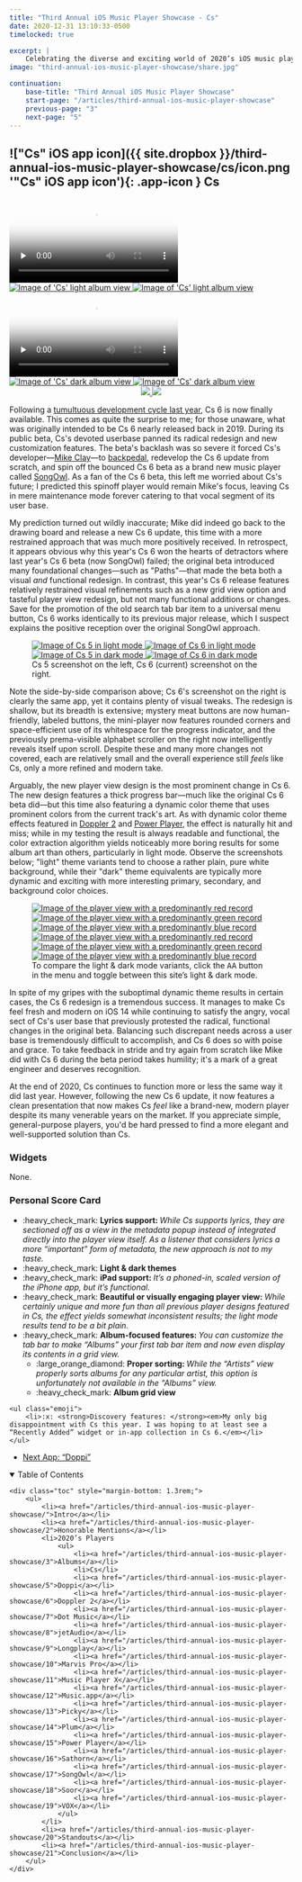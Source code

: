 ```yaml
---
title: "Third Annual iOS Music Player Showcase - Cs"
date: 2020-12-31 13:10:33-0500
timelocked: true

excerpt: |
    Celebrating the diverse and exciting world of 2020’s iOS music players.
image: "third-annual-ios-music-player-showcase/share.jpg"

continuation:
    base-title: "Third Annual iOS Music Player Showcase"
    start-page: "/articles/third-annual-ios-music-player-showcase"
    previous-page: "3"
    next-page: "5"
---
```


## !["Cs" iOS app icon]({{ site.dropbox }}/third-annual-ios-music-player-showcase/cs/icon.png '"Cs" iOS app icon'){: .app-icon } Cs

<div class="show-when-light edge-to-edge large array ios-screenshot">
    <video controls preload="none" poster="{{ site.dropbox }}/third-annual-ios-music-player-showcase/cs/light-usage-poster.jpg" alt="Video demonstrating 'Cs' usage in light mode" title="Demonstrating 'Cs' usage in light mode">
        <source src="{{ site.dropbox }}/third-annual-ios-music-player-showcase/cs/light-usage.mp4" type="video/mp4">
        <source src="{{ site.dropbox }}/third-annual-ios-music-player-showcase/cs/light-usage.webm" type="video/webm">
        <source src="{{ site.dropbox }}/third-annual-ios-music-player-showcase/cs/light-usage.ogv" type="video/ogg">
        [HTML5 video tag not supported by your browser]
    </video>
    <a markdown="1" href="{{ site.dropbox }}/third-annual-ios-music-player-showcase/cs/light-album-view.jpg">
        <picture>
            <source type="image/webp" srcset="{{ site.dropbox }}/third-annual-ios-music-player-showcase/cs/light-album-view.webp">
            <img title="'Cs' light theme player view" alt="Image of 'Cs' light album view" src="{{ site.dropbox }}/third-annual-ios-music-player-showcase/cs/light-album-view.jpg">
        </picture>
    </a>
    <a markdown="1" href="{{ site.dropbox }}/third-annual-ios-music-player-showcase/cs/light-now-playing.jpg">
        <picture>
            <source type="image/webp" srcset="{{ site.dropbox }}/third-annual-ios-music-player-showcase/cs/light-now-playing.webp">
            <img title="'Cs' light theme player view" alt="Image of 'Cs' light album view" src="{{ site.dropbox }}/third-annual-ios-music-player-showcase/cs/light-now-playing.jpg">
        </picture>
    </a>
</div>
<div class="show-when-dark edge-to-edge large array ios-screenshot">
    <video controls preload="none" poster="{{ site.dropbox }}/third-annual-ios-music-player-showcase/cs/dark-usage-poster.jpg" alt="Video demonstrating 'Cs' usage in dark mode" title="Demonstrating 'Cs' usage in dark mode">
        <source src="{{ site.dropbox }}/third-annual-ios-music-player-showcase/cs/dark-usage.mp4" type="video/mp4">
        <source src="{{ site.dropbox }}/third-annual-ios-music-player-showcase/cs/dark-usage.webm" type="video/webm">
        <source src="{{ site.dropbox }}/third-annual-ios-music-player-showcase/cs/dark-usage.ogv" type="video/ogg">
        [HTML5 video tag not supported by your browser]
    </video>
    <a markdown="1" href="{{ site.dropbox }}/third-annual-ios-music-player-showcase/cs/dark-album-view.jpg">
        <picture>
            <source type="image/webp" srcset="{{ site.dropbox }}/third-annual-ios-music-player-showcase/cs/dark-album-view.webp">
            <img title="'Cs' dark theme player view" alt="Image of 'Cs' dark album view" src="{{ site.dropbox }}/third-annual-ios-music-player-showcase/cs/dark-album-view.jpg">
        </picture>
    </a>
    <a markdown="1" href="{{ site.dropbox }}/third-annual-ios-music-player-showcase/cs/dark-now-playing.jpg">
        <picture>
            <source type="image/webp" srcset="{{ site.dropbox }}/third-annual-ios-music-player-showcase/cs/dark-now-playing.webp">
            <img title="'Cs' dark theme player view" alt="Image of 'Cs' dark album view" src="{{ site.dropbox }}/third-annual-ios-music-player-showcase/cs/dark-now-playing.jpg">
        </picture>
    </a>
</div>

<div style="text-align:center" class="inline app-download">
    <a href="https://apps.apple.com/us/app/cs-classic-music-player/id924491991">
        <img class="show-when-light" src="{{ site.dropbox }}/third-annual-ios-music-player-showcase/light-download-on-the-app-store.svg" />
        <img class="show-when-dark" src="{{ site.dropbox }}/third-annual-ios-music-player-showcase/dark-download-on-the-app-store.svg" />
    </a>
</div>

Following a [tumultuous development cycle last year](/articles/second-annual-ios-music-player-competition#--cs), Cs 6 is now finally available. This comes as quite the surprise to me; for those unaware, what was originally intended to be Cs 6 nearly released back in 2019. During its public beta, Cs's devoted userbase panned its radical redesign and new customization features. The beta's backlash was so severe it forced Cs's developer—[Mike Clay](https://twitter.com/CsMusicPlayer)—to [backpedal](https://twitter.com/CsMusicPlayer/status/1177628272617754624), redevelop the Cs 6 update from scratch, and spin off the bounced Cs 6 beta as a brand new music player called [SongOwl](https://apps.apple.com/us/app/songowl-music-player/id1492630850). As a fan of the Cs 6 beta, this left me worried about Cs's future; I predicted this spinoff player would remain Mike's focus, leaving Cs in mere maintenance mode forever catering to that vocal segment of its user base.

My prediction turned out wildly inaccurate; Mike did indeed go back to the drawing board and release a new Cs 6 update, this time with a more restrained approach that was much more positively received. In retrospect, it appears obvious why this year's Cs 6 won the hearts of detractors where last year's Cs 6 beta (now SongOwl) failed; the original beta introduced many foundational changes—such as "Paths"—that made the beta both a visual *and* functional redesign. In contrast, this year's Cs 6 release features relatively restrained visual refinements such as a new grid view option and tasteful player view redesign, but not many functional additions or changes. Save for the promotion of the old search tab bar item to a universal menu button, Cs 6 works identically to its previous major release, which I suspect explains the positive reception over the original SongOwl approach.

<figure class="array ios-screenshot">
    <a class="show-when-light" href="{{ site.dropbox }}/third-annual-ios-music-player-showcase/cs/light-cs-5.webp">
        <picture>
            <source type="image/webp" srcset="{{ site.dropbox }}/third-annual-ios-music-player-showcase/cs/light-cs-5.webp">
            <img title="Cs 5 screenshot in light mode" alt="Image of Cs 5 in light mode" src="{{ site.dropbox }}/third-annual-ios-music-player-showcase/cs/light-cs-5.jpg">
        </picture>
    </a>
    <a class="show-when-light" href="{{ site.dropbox }}/third-annual-ios-music-player-showcase/cs/light-cs-6.webp">
        <picture>
            <source type="image/webp" srcset="{{ site.dropbox }}/third-annual-ios-music-player-showcase/cs/light-cs-6.webp">
            <img title="Cs 6 screenshot in light mode" alt="Image of Cs 6 in light mode" src="{{ site.dropbox }}/third-annual-ios-music-player-showcase/cs/light-cs-6.jpg">
        </picture>
    </a>
    <a class="show-when-dark" href="{{ site.dropbox }}/third-annual-ios-music-player-showcase/cs/dark-cs-5.webp">
        <picture>
            <source type="image/webp" srcset="{{ site.dropbox }}/third-annual-ios-music-player-showcase/cs/dark-cs-5.webp">
            <img title="Cs 5 screenshot in dark mode" alt="Image of Cs 5 in dark mode" src="{{ site.dropbox }}/third-annual-ios-music-player-showcase/cs/dark-cs-5.jpg">
        </picture>
    </a>
    <a class="show-when-dark" href="{{ site.dropbox }}/third-annual-ios-music-player-showcase/cs/dark-cs-6.webp">
        <picture>
            <source type="image/webp" srcset="{{ site.dropbox }}/third-annual-ios-music-player-showcase/cs/dark-cs-6.webp">
            <img title="Cs 6 screenshot in dark mode" alt="Image of Cs 6 in dark mode" src="{{ site.dropbox }}/third-annual-ios-music-player-showcase/cs/dark-cs-6.jpg">
        </picture>
    </a>
    <figcaption>Cs 5 screenshot on the left, Cs 6 (current) screenshot on the right.</figcaption>
</figure>

Note the side-by-side comparison above; Cs 6's screenshot on the right is clearly the same app, yet it contains plenty of visual tweaks. The redesign is shallow, but its breadth is extensive; mystery meat buttons are now human-friendly, labeled buttons, the mini-player now features rounded corners and space-efficient use of its whitespace for the progress indicator, and the previously prema-visible alphabet scroller on the right now intelligently reveals itself upon scroll. Despite these and many more changes not covered, each are relatively small and the overall experience still *feels* like Cs, only a more refined and modern take.

Arguably, the new player view design is the most prominent change in Cs 6. The new design features a thick progress bar—much like the original Cs 6 beta did—but this time also featuring a dynamic color theme that uses prominent colors from the current track's art. As with dynamic color theme effects featured in [Doppler 2] and [Power Player], the effect is naturally hit and miss; while in my testing the result is always readable and functional, the color extraction algorithm yields noticeably more boring results for some album art than others, particularly in light mode. Observe the screenshots below; "light" theme variants tend to choose a rather plain, pure white background, while their "dark" theme equivalents are typically more dynamic and exciting with more interesting primary, secondary, and background color choices.

<figure class="array ios-screenshot">
    <a class="show-when-light" href="{{ site.dropbox }}/third-annual-ios-music-player-showcase/cs/light-red.webp">
        <picture>
            <source type="image/webp" srcset="{{ site.dropbox }}/third-annual-ios-music-player-showcase/cs/light-red.webp">
            <img title="The player view with a predominantly red record" alt="Image of the player view with a predominantly red record" src="{{ site.dropbox }}/third-annual-ios-music-player-showcase/cs/light-red.jpg">
        </picture>
    </a>
    <a class="show-when-light" href="{{ site.dropbox }}/third-annual-ios-music-player-showcase/cs/light-green.webp">
        <picture>
            <source type="image/webp" srcset="{{ site.dropbox }}/third-annual-ios-music-player-showcase/cs/light-green.webp">
            <img title="The player view with a predominantly green record" alt="Image of the player view with a predominantly green record" src="{{ site.dropbox }}/third-annual-ios-music-player-showcase/cs/light-green.jpg">
        </picture>
    </a>
    <a class="show-when-light" href="{{ site.dropbox }}/third-annual-ios-music-player-showcase/cs/light-blue.webp">
        <picture>
            <source type="image/webp" srcset="{{ site.dropbox }}/third-annual-ios-music-player-showcase/cs/light-blue.webp">
            <img title="The player view with a predominantly blue record" alt="Image of the player view with a predominantly blue record" src="{{ site.dropbox }}/third-annual-ios-music-player-showcase/cs/light-blue.jpg">
        </picture>
    </a>
    <a class="show-when-dark" href="{{ site.dropbox }}/third-annual-ios-music-player-showcase/cs/dark-red.webp">
        <picture>
            <source type="image/webp" srcset="{{ site.dropbox }}/third-annual-ios-music-player-showcase/cs/dark-red.webp">
            <img title="The player view with a predominantly red record" alt="Image of the player view with a predominantly red record" src="{{ site.dropbox }}/third-annual-ios-music-player-showcase/cs/dark-red.jpg">
        </picture>
    </a>
    <a class="show-when-dark" href="{{ site.dropbox }}/third-annual-ios-music-player-showcase/cs/dark-green.webp">
        <picture>
            <source type="image/webp" srcset="{{ site.dropbox }}/third-annual-ios-music-player-showcase/cs/dark-green.webp">
            <img title="The player view with a predominantly green record" alt="Image of the player view with a predominantly green record" src="{{ site.dropbox }}/third-annual-ios-music-player-showcase/cs/dark-green.jpg">
        </picture>
    </a>
    <a class="show-when-dark" href="{{ site.dropbox }}/third-annual-ios-music-player-showcase/cs/dark-blue.webp">
        <picture>
            <source type="image/webp" srcset="{{ site.dropbox }}/third-annual-ios-music-player-showcase/cs/dark-blue.webp">
            <img title="The player view with a predominantly blue record" alt="Image of the player view with a predominantly blue record" src="{{ site.dropbox }}/third-annual-ios-music-player-showcase/cs/dark-blue.jpg">
        </picture>
    </a>
    <figcaption>To compare the light & dark mode variants, click the <kbd><span><span class="small-caps">A</span>A</span></kbd> button in the menu and toggle between this site’s light & dark mode.</figcaption>
</figure>

In spite of my gripes with the suboptimal dynamic theme results in certain cases, the Cs 6 redesign is a tremendous success. It manages to make Cs feel fresh and modern on iOS 14 while continuing to satisfy the angry, vocal sect of Cs's user base that previously protested the radical, functional changes in the original beta. Balancing such discrepant needs across a user base is tremendously difficult to accomplish, and Cs 6 does so with poise and grace. To take feedback in stride and try again from scratch like Mike did with Cs 6 during the beta period takes humility; it's a mark of a great engineer and deserves recognition.

At the end of 2020, Cs continues to function more or less the same way it did last year. However, following the new Cs 6 update, it now features a clean  presentation that now makes Cs *feel* like a brand-new, modern player despite its many venerable years on the market. If you appreciate simple, general-purpose players, you'd be hard pressed to find a more elegant and well-supported solution than Cs.

### Widgets

None.

### Personal Score Card

<div class="admonition aside">
    <ul class="emoji">
        <li>:heavy_check_mark: <strong>Lyrics support: </strong><em>While Cs supports lyrics, they are sectioned off as a view in the metadata popup instead of integrated directly into the player view itself. As a listener that considers lyrics a more “important” form of metadata, the new approach is not to my taste.</em></li>
        <li>:heavy_check_mark: <strong>Light & dark themes</strong></li>
        <li>:heavy_check_mark: <strong>iPad support: </strong><em>It’s a phoned-in, scaled version of the iPhone app, but it’s functional.</em></li>
        <li>:heavy_check_mark: <strong>Beautiful or visually engaging player view: </strong><em>While certainly unique and more fun than all previous player designs featured in Cs, the effect yields somewhat inconsistent results; the light mode results tend to be a bit plain.</em></li>
        <li>:heavy_check_mark: <strong>Album-focused features: </strong><em>You can customize the tab bar to make “Albums” your first tab bar item and now even display its contents in a grid view.</em>
            <ul class="bare">
                <li>:large_orange_diamond: <strong>Proper sorting: </strong><em>While the “Artists” view properly sorts albums for any particular artist, this option is unfortunately not available in the “Albums” view.</em></li>
                <li>:heavy_check_mark: <strong>Album grid view</strong></li>
            </ul>
        </li>
    </ul>
    
    <ul class="emoji">
        <li>:x: <strong>Discovery features: </strong><em>My only big disappointment with Cs this year. I was hoping to at least see a “Recently Added” widget or in-app collection in Cs 6.</em></li>
    </ul>
</div>

<ul class="button-group" style="text-align:left;">
    <li style="margin-left:0;width:auto;"><a href="/articles/third-annual-ios-music-player-showcase/5"><p class="button">Next App: “Doppi”</p></a></li>
</ul>

<details open>
    <summary>Table of Contents</summary>

    <div class="toc" style="margin-bottom: 1.3rem;">
        <ul>
            <li><a href="/articles/third-annual-ios-music-player-showcase/">Intro</a></li>
            <li><a href="/articles/third-annual-ios-music-player-showcase/2">Honorable Mentions</a></li>
            <li>2020’s Players
                <ul>
                    <li><a href="/articles/third-annual-ios-music-player-showcase/3">Albums</a></li>
                    <li>Cs</li>
                    <li><a href="/articles/third-annual-ios-music-player-showcase/5">Doppi</a></li>
                    <li><a href="/articles/third-annual-ios-music-player-showcase/6">Doppler 2</a></li>
                    <li><a href="/articles/third-annual-ios-music-player-showcase/7">Dot Music</a></li>
                    <li><a href="/articles/third-annual-ios-music-player-showcase/8">jetAudio</a></li>
                    <li><a href="/articles/third-annual-ios-music-player-showcase/9">Longplay</a></li>
                    <li><a href="/articles/third-annual-ios-music-player-showcase/10">Marvis Pro</a></li>
                    <li><a href="/articles/third-annual-ios-music-player-showcase/11">Music Player X</a></li>
                    <li><a href="/articles/third-annual-ios-music-player-showcase/12">Music.app</a></li>
                    <li><a href="/articles/third-annual-ios-music-player-showcase/13">Picky</a></li>
                    <li><a href="/articles/third-annual-ios-music-player-showcase/14">Plum</a></li>
                    <li><a href="/articles/third-annual-ios-music-player-showcase/15">Power Player</a></li>
                    <li><a href="/articles/third-annual-ios-music-player-showcase/16">Sathorn</a></li>
                    <li><a href="/articles/third-annual-ios-music-player-showcase/17">SongOwl</a></li>
                    <li><a href="/articles/third-annual-ios-music-player-showcase/18">Soor</a></li>
                    <li><a href="/articles/third-annual-ios-music-player-showcase/19">VOX</a></li>
                </ul>
            </li>
            <li><a href="/articles/third-annual-ios-music-player-showcase/20">Standouts</a></li>
            <li><a href="/articles/third-annual-ios-music-player-showcase/21">Conclusion</a></li>
        </ul>
    </div>
</details>

[Doppler 2]: https://apps.apple.com/app/doppler-2-music-player/id1468459747
[Power Player]: https://apps.apple.com/us/app/power-player-music-player/id1372545429